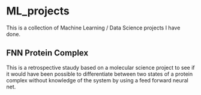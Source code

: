 # ML_projects
This is a collection of Machine Learning / Data Science projects I have done.

## FNN Protein Complex

This is a retrospective staudy based on a molecular science project to see if it would have been possible to differentiate between two states of a protein complex without knowledge of the system by using a feed forward neural net.
